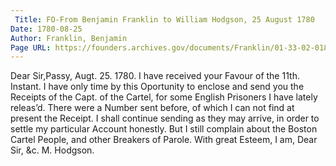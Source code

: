 ```yaml
---
 Title: FO-From Benjamin Franklin to William Hodgson, 25 August 1780
Date: 1780-08-25
Author: Franklin, Benjamin
Page URL: https://founders.archives.gov/documents/Franklin/01-33-02-0186
---
```


Dear Sir,Passy, Augt. 25. 1780.
I have received your Favour of the 11th. Instant. I have only time by this Oportunity to enclose and send you the Receipts of the Capt. of the Cartel, for some English Prisoners I have lately releas’d. There were a Number sent before, of which I can not find at present the Receipt. I shall continue sending as they may arrive, in order to settle my particular Account honestly. But I still complain about the Boston Cartel People, and other Breakers of Parole. With great Esteem, I am, Dear Sir, &c.
M. Hodgson.

